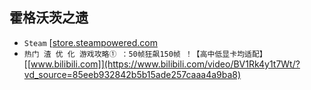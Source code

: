 ## 霍格沃茨之遗
* `Steam` [[store.steampowered.com](https://store.steampowered.com/app/990080/_/)
* `热门 渣 优 化 游戏攻略① ：50帧狂飙150帧 ！【高中低显卡均适配】` [[www.bilibili.com]](https://www.bilibili.com/video/BV1Rk4y1t7Wt/?vd_source=85eeb932842b5b15ade257caaa4a9ba8)